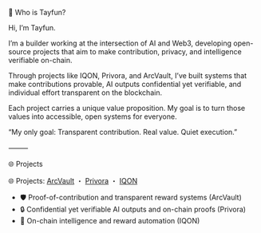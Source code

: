 👤 Who is Tayfun?

Hi, I’m Tayfun.

I’m a builder working at the intersection of AI and Web3, developing open-source projects that aim to make contribution, privacy, and intelligence verifiable on-chain.

Through projects like IQON, Privora, and ArcVault, I’ve built systems that make contributions provable, AI outputs confidential yet verifiable, and individual effort transparent on the blockchain.

Each project carries a unique value proposition.
My goal is to turn those values into accessible, open systems for everyone.

“My only goal: Transparent contribution. Real value. Quiet execution.”

⸻

🌐 Projects

🌐 Projects: [ArcVault](https://github.com/holdonravn/arcvault-contribution-nft) ・ [Privora](https://github.com/holdonravn/privora-core) ・ [IQON](https://github.com/holdonravn/iqon)

- 🛡️ Proof-of-contribution and transparent reward systems (ArcVault)
- 🔒 Confidential yet verifiable AI outputs and on-chain proofs (Privora)
- 🧠 On-chain intelligence and reward automation (IQON)


